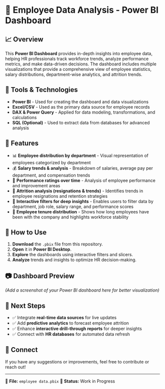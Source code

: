 # 💪 Employee Data Analysis - Power BI Dashboard

## 📈 Overview
This **Power BI Dashboard** provides in-depth insights into employee data, helping HR professionals track workforce trends, analyze performance metrics, and make data-driven decisions. The dashboard includes multiple visualizations that provide a comprehensive view of employee statistics, salary distributions, department-wise analytics, and attrition trends.

## 🔧 Tools & Technologies
- **Power BI** - Used for creating the dashboard and data visualizations
- **Excel/CSV** - Used as the primary data source for employee records
- **DAX & Power Query** - Applied for data modeling, transformations, and calculations
- **SQL (Optional)** - Used to extract data from databases for advanced analysis

## 🌟 Features
- 📊 **Employee distribution by department** - Visual representation of employees categorized by department
- 💰 **Salary trends & analysis** - Breakdown of salaries, average pay per department, and compensation trends
- 📅 **Performance ratings over time** - Analysis of employee performance and improvement areas
- 🔄 **Attrition analysis (resignations & trends)** - Identifies trends in employee resignations and retention strategies
- 🎡 **Interactive filters for deep insights** - Enables users to filter data by department, job role, salary range, and performance scores
- 📆 **Employee tenure distribution** - Shows how long employees have been with the company and highlights workforce stability

## 📝 How to Use
1. **Download** the `.pbix` file from this repository.
2. **Open** it in **Power BI Desktop**.
3. **Explore** the dashboards using interactive filters and slicers.
4. **Analyze** trends and insights to optimize HR decision-making.

## 📷 Dashboard Preview
*(Add a screenshot of your Power BI dashboard here for better visualization)*

## 🚀 Next Steps
- ✅ Integrate **real-time data sources** for live updates
- ✅ Add **predictive analytics** to forecast employee attrition
- ✅ Enhance **interactive drill-through reports** for deeper insights
- ✅ Connect with **HR databases** for automated data refresh

## 🔗 Connect
If you have any suggestions or improvements, feel free to contribute or reach out!

---

📂 **File:** `employee data.pbix`
📄 **Status:** Work in Progress

